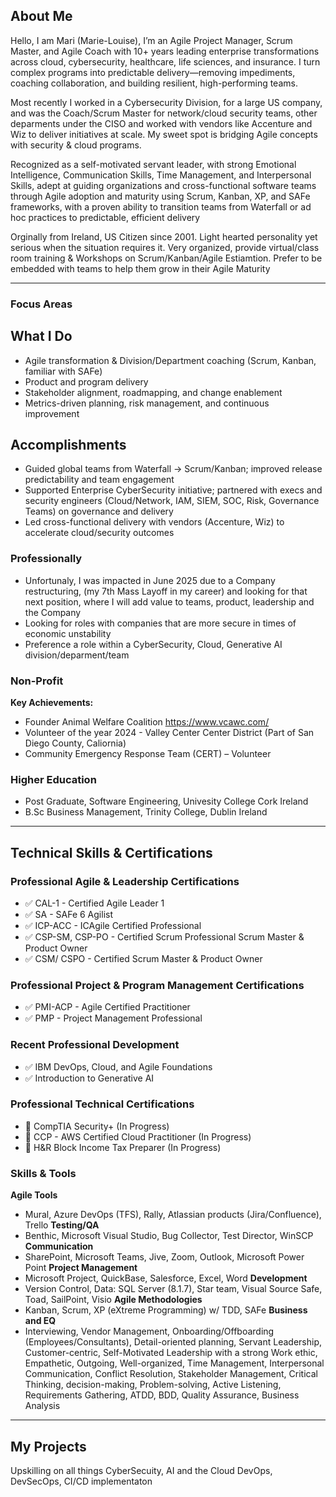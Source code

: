 ##  About Me

Hello, I am Mari (Marie-Louise), I’m an Agile Project Manager, Scrum Master, and Agile Coach with 10+ years leading enterprise transformations across cloud, cybersecurity, healthcare, life sciences, and insurance. I turn complex programs into predictable delivery—removing impediments, coaching collaboration, and building resilient, high-performing teams.

Most recently I worked in a Cybersecurity Division, for a large US company, and was the Coach/Scrum Master for network/cloud security teams, other deparments under the CISO and worked with vendors like Accenture and Wiz to deliver initiatives at scale. My sweet spot is bridging Agile concepts with security & cloud programs.

Recognized as a self-motivated servant leader, with strong Emotional Intelligence, Communication Skills, Time Management, and Interpersonal Skills, adept at guiding organizations and cross-functional software teams through Agile adoption and maturity using Scrum, Kanban, XP, and SAFe frameworks, with a proven ability to transition teams from Waterfall or ad hoc practices to predictable, efficient delivery

Orginally from Ireland, US Citizen since 2001. Light hearted personality yet serious when the situation requires it. Very organized, provide virtual/class room training & Workshops on Scrum/Kanban/Agile Estiamtion. Prefer to be embedded with teams to help them grow in their Agile Maturity

---

### Focus Areas

##  What I Do
- Agile transformation & Division/Department coaching (Scrum, Kanban, familiar with SAFe)
- Product and program delivery 
- Stakeholder alignment, roadmapping, and change enablement
- Metrics-driven planning, risk management, and continuous improvement

## Accomplishments
- Guided global teams from Waterfall → Scrum/Kanban; improved release predictability and team engagement
- Supported Enterprise CyberSecurity initiative; partnered with execs and security engineers (Cloud/Network, IAM, SIEM, SOC, Risk, Governance Teams) on governance and delivery
- Led cross-functional delivery with vendors (Accenture, Wiz) to accelerate cloud/security outcomes

###  Professionally  

- Unfortunaly, I was impacted in June 2025 due to a Company restructuring, (my 7th Mass Layoff in my career) and looking for that next position, where I will add value to teams, product, leadership and the Company
- Looking for roles with companies that are more secure in times of economic unstability
- Preference a role within a CyberSecurity, Cloud, Generative AI division/deparment/team
  


###  Non-Profit  
**Key Achievements:**  
-   Founder Animal Welfare Coalition https://www.vcawc.com/
-   Volunteer of the year 2024 - Valley Center Center District (Part of San Diego County, Caliornia)
-   Community Emergency Response Team (CERT) – Volunteer 

###  Higher Education  
- Post Graduate, Software Engineering, Univesity College Cork Ireland
- B.Sc Business Management, Trinity College, Dublin Ireland

---
##  Technical Skills & Certifications

### Professional Agile & Leadership Certifications  
- ✅ CAL-1 - Certified Agile Leader 1
- ✅ SA -	SAFe 6 Agilist
- ✅ ICP-ACC - ICAgile Certified Professional
- ✅ CSP-SM, CSP-PO - Certified Scrum Professional Scrum Master & Product Owner
- ✅ CSM/ CSPO - Certified Scrum Master & Product Owner
### Professional Project & Program Management Certifications
 - ✅ PMI-ACP - Agile Certified Practitioner
 - ✅ PMP - Project Management Professional
### Recent Professional Development
- ✅ IBM DevOps, Cloud, and Agile Foundations
- ✅ Introduction to Generative AI
### Professional Technical Certifications
- 🚧 CompTIA Security+  (In Progress)
- 🚧 CCP - AWS Certified Cloud Practitioner (In Progress)
- 🚧 H&R Block Income Tax Preparer (In Progress)
 
### Skills & Tools 
**Agile Tools** 
- Mural, Azure DevOps (TFS), Rally, Atlassian products (Jira/Confluence), Trello
**Testing/QA**
- Benthic, Microsoft Visual Studio, Bug Collector, Test Director, WinSCP
**Communication**
- SharePoint, Microsoft Teams, Jive, Zoom, Outlook, Microsoft Power Point
**Project Management**
- Microsoft Project, QuickBase, Salesforce, Excel, Word
**Development**
- Version Control, Data: SQL Server (8.1.7), Star team, Visual Source Safe, Toad, SailPoint, Visio
**Agile Methodologies**
- Kanban, Scrum, XP (eXtreme Programming) w/ TDD, SAFe
**Business and EQ**
- Interviewing, Vendor Management, Onboarding/Offboarding (Employees/Consultants), Detail-oriented planning, Servant Leadership, Customer-centric, Self-Motivated Leadership with a strong Work ethic, Empathetic, Outgoing, Well-organized, Time Management, Interpersonal Communication, Conflict Resolution, Stakeholder Management, Critical Thinking, decision-making, Problem-solving, Active Listening, Requirements Gathering, ATDD, BDD, Quality Assurance, Business Analysis


---

##  My Projects

Upskilling on all things CyberSecuity, AI and the Cloud
DevOps, DevSecOps, CI/CD implementaton
